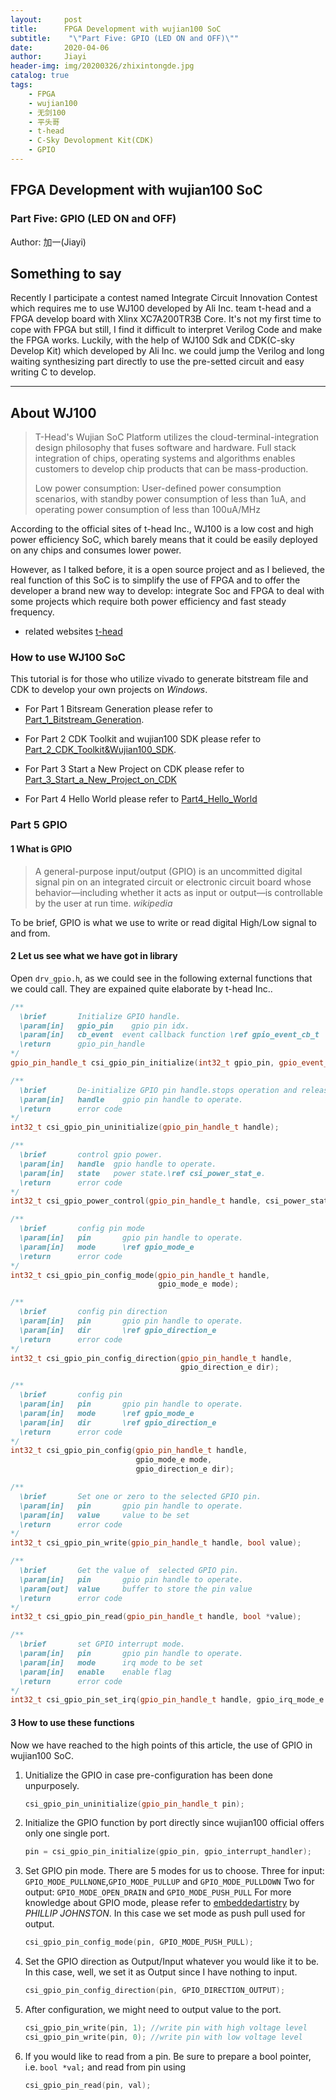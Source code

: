 ```yaml
---
layout:     post
title:      FPGA Development with wujian100 SoC
subtitle:    "\"Part Five: GPIO (LED ON and OFF)\""
date:       2020-04-06
author:     Jiayi
header-img: img/20200326/zhixintongde.jpg
catalog: true
tags:
    - FPGA
    - wujian100
    - 无剑100
    - 平头哥
    - t-head
    - C-Sky Devolopment Kit(CDK)
    - GPIO
---
```


## FPGA Development with wujian100 SoC

### Part Five: GPIO (LED ON and OFF)

Author: 加一(Jiayi)

## Something to say

Recently I participate a contest named Integrate Circuit Innovation Contest which requires me to use WJ100 developed by Ali Inc. team t-head and a FPGA develop board with Xlinx XC7A200TR3B Core. It's not my first time to cope with FPGA but still, I find it difficult to interpret Verilog Code and make the FPGA works. Luckily, with the help of WJ100 Sdk and CDK(C-sky Develop Kit) which developed by Ali Inc. we could jump the Verilog and long waiting synthesizing part directly to use the pre-setted circuit and easy writing C to develop.

---

## About WJ100

>T-Head's Wujian SoC Platform utilizes the cloud-terminal-integration design philosophy that fuses software and hardware. Full stack integration of chips, operating systems and algorithms enables customers to develop chip products that can be mass-production.
>
>Low power consumption: User-defined power consumption scenarios, with standby power consumption of less than 1uA, and operating power consumption of less than 100uA/MHz

According to the official sites of t-head Inc., WJ100 is a low cost and high power efficiency SoC, which barely means that it could be easily deployed on any chips and consumes lower power.

However, as I talked before, it is a open source project and as I believed, the real function of this SoC is to simplify the use of FPGA and to offer the developer a brand new way to develop: integrate Soc and FPGA to deal with some projects which require both power efficiency and fast steady frequency.

* related websites
[t-head](https://www.t-head.cn/)

### How to use WJ100 SoC

This tutorial is for those who utilize vivado to generate bitstream file and CDK to develop your own projects on *Windows*.

* For Part 1 Bitsream Generation please refer to [Part_1_Bitstream_Generation](https://shieldjy.github.io/2020/03/25/FPGA-Development-with-WJ100-SoC/).

* For Part 2 CDK Toolkit and wujian100 SDK please refer to [Part_2_CDK_Toolkit&Wujian100_SDK](https://shieldjy.github.io/2020/03/27/FPGA-Development-with-WJ100-SoC/).

* For Part 3 Start a New Project on CDK please refer to [Part_3_Start_a_New_Project_on_CDK](https://shieldjy.github.io/2020/03/29/FPGA-Development-with-WJ100-SoC/)

* For Part 4 Hello World please refer to [Part4_Hello_World](https://shieldjy.github.io/2020/03/31/FPGA-Development-with-WJ100-SoC/)

### Part 5 GPIO

#### 1 What is GPIO

> A general-purpose input/output (GPIO) is an uncommitted digital signal pin on an integrated circuit or electronic circuit board whose behavior—including whether it acts as input or output—is controllable by the user at run time.
*wikipedia*

To be brief, GPIO is what we use to write or read digital High/Low signal to and from.

#### 2 Let us see what we have got in library

Open `drv_gpio.h`, as we could see in the following external functions that we could call. They are expained quite elaborate by t-head Inc..

```C++
/**
  \brief       Initialize GPIO handle.
  \param[in]   gpio_pin    gpio pin idx.
  \param[in]   cb_event  event callback function \ref gpio_event_cb_t
  \return      gpio_pin_handle
*/
gpio_pin_handle_t csi_gpio_pin_initialize(int32_t gpio_pin, gpio_event_cb_t cb_event);

/**
  \brief       De-initialize GPIO pin handle.stops operation and releases the software resources used by the handle.
  \param[in]   handle    gpio pin handle to operate.
  \return      error code
*/
int32_t csi_gpio_pin_uninitialize(gpio_pin_handle_t handle);

/**
  \brief       control gpio power.
  \param[in]   handle  gpio handle to operate.
  \param[in]   state   power state.\ref csi_power_stat_e.
  \return      error code
*/
int32_t csi_gpio_power_control(gpio_pin_handle_t handle, csi_power_stat_e state);

/**
  \brief       config pin mode
  \param[in]   pin       gpio pin handle to operate.
  \param[in]   mode      \ref gpio_mode_e
  \return      error code
*/
int32_t csi_gpio_pin_config_mode(gpio_pin_handle_t handle,
                                 gpio_mode_e mode);

/**
  \brief       config pin direction
  \param[in]   pin       gpio pin handle to operate.
  \param[in]   dir       \ref gpio_direction_e
  \return      error code
*/
int32_t csi_gpio_pin_config_direction(gpio_pin_handle_t handle,
                                      gpio_direction_e dir);

/**
  \brief       config pin
  \param[in]   pin       gpio pin handle to operate.
  \param[in]   mode      \ref gpio_mode_e
  \param[in]   dir       \ref gpio_direction_e
  \return      error code
*/
int32_t csi_gpio_pin_config(gpio_pin_handle_t handle,
                            gpio_mode_e mode,
                            gpio_direction_e dir);

/**
  \brief       Set one or zero to the selected GPIO pin.
  \param[in]   pin       gpio pin handle to operate.
  \param[in]   value     value to be set
  \return      error code
*/
int32_t csi_gpio_pin_write(gpio_pin_handle_t handle, bool value);

/**
  \brief       Get the value of  selected GPIO pin.
  \param[in]   pin       gpio pin handle to operate.
  \param[out]  value     buffer to store the pin value
  \return      error code
*/
int32_t csi_gpio_pin_read(gpio_pin_handle_t handle, bool *value);

/**
  \brief       set GPIO interrupt mode.
  \param[in]   pin       gpio pin handle to operate.
  \param[in]   mode      irq mode to be set
  \param[in]   enable    enable flag
  \return      error code
*/
int32_t csi_gpio_pin_set_irq(gpio_pin_handle_t handle, gpio_irq_mode_e mode, bool enable);
```

#### 3 How to use these functions

Now we have reached to the high points of this article, the use of GPIO in wujian100 SoC.

1. Unitialize the GPIO in case pre-configuration has been done unpurposely.

    ```C++
    csi_gpio_pin_uninitialize(gpio_pin_handle_t pin);
    ```

2. Initialize the GPIO function by port directly since wujian100 official offers only one single port.

    ```C++
    pin = csi_gpio_pin_initialize(gpio_pin, gpio_interrupt_handler);
    ```

3. Set GPIO pin mode. There are 5 modes for us to choose.
Three for input: `GPIO_MODE_PULLNONE`,`GPIO_MODE_PULLUP` and `GPIO_MODE_PULLDOWN`
Two for output: `GPIO_MODE_OPEN_DRAIN` and `GPIO_MODE_PUSH_PULL`
For more knowledge about GPIO mode, please refer to [embeddedartistry](https://embeddedartistry.com/blog/2018/06/04/demystifying-microcontroller-gpio-settings/) by *PHILLIP JOHNSTON*.
In this case we set mode as push pull used for output.

    ```C++
    csi_gpio_pin_config_mode(pin, GPIO_MODE_PUSH_PULL);
    ```

4. Set the GPIO direction as Output/Input whatever you would like it to be. In this case, well, we set it as Output since I have nothing to input.

    ```C++
    csi_gpio_pin_config_direction(pin, GPIO_DIRECTION_OUTPUT);
    ```

5. After configuration, we might need to output value to the port.

    ```C++
    csi_gpio_pin_write(pin, 1); //write pin with high voltage level
    csi_gpio_pin_write(pin, 0); //write pin with low voltage level
    ```

6. If you would like to read from a pin. Be sure to prepare a bool pointer, i.e. `bool *val;` and read from pin using

    ```C++
    csi_gpio_pin_read(pin, val);
    ```
